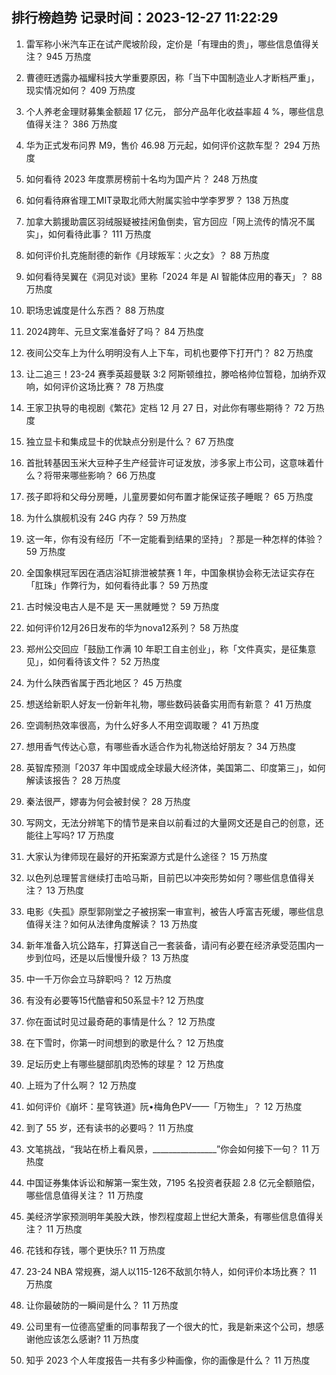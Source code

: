 
## 排行榜趋势 记录时间：2023-12-27 11:22:29
  
  1. 雷军称小米汽车正在试产爬坡阶段，定价是「有理由的贵」，哪些信息值得关注？ 945 万热度
    
  2. 曹德旺透露办福耀科技大学重要原因，称「当下中国制造业人才断档严重」，现实情况如何？ 409 万热度
    
  3. 个人养老金理财募集金额超 17 亿元， 部分产品年化收益率超 4 %，哪些信息值得关注？ 386 万热度
    
  4. 华为正式发布问界 M9，售价 46.98 万元起，如何评价这款车型？ 294 万热度
    
  5. 如何看待 2023 年度票房榜前十名均为国产片？ 248 万热度
    
  6. 如何看待麻省理工MIT录取北师大附属实验中学李罗罗？ 138 万热度
    
  7. 加拿大鹅援助震区羽绒服疑被挂闲鱼倒卖，官方回应「网上流传的情况不属实」，如何看待此事？ 111 万热度
    
  8. 如何评价扎克施耐德的新作《月球叛军：火之女》？ 88 万热度
    
  9. 如何看待吴翼在《洞见对谈》里称「2024 年是 AI 智能体应用的春天」？ 88 万热度
    
  10. 职场忠诚度是什么东西？ 88 万热度
    
  11. 2024跨年、元旦文案准备好了吗？ 84 万热度
    
  12. 夜间公交车上为什么明明没有人上下车，司机也要停下打开门？ 82 万热度
    
  13. 让二追三！23-24 赛季英超曼联 3:2 阿斯顿维拉，滕哈格帅位暂稳，加纳乔双响，如何评价这场比赛？ 78 万热度
    
  14. 王家卫执导的电视剧《繁花》定档 12 月 27 日，对此你有哪些期待？ 72 万热度
    
  15. 独立显卡和集成显卡的优缺点分别是什么？ 67 万热度
    
  16. 首批转基因玉米大豆种子生产经营许可证发放，涉多家上市公司，这意味着什么？将带来哪些影响？ 66 万热度
    
  17. 孩子即将和父母分房睡，儿童房要如何布置才能保证孩子睡眠？ 65 万热度
    
  18. 为什么旗舰机没有 24G 内存？ 59 万热度
    
  19. 这一年，你有没有经历「不一定能看到结果的坚持」？那是一种怎样的体验？ 59 万热度
    
  20. 全国象棋冠军因在酒店浴缸排泄被禁赛 1 年，中国象棋协会称无法证实存在「肛珠」作弊行为，如何看待此事？ 59 万热度
    
  21. 古时候没电古人是不是 天一黑就睡觉？ 59 万热度
    
  22. 如何评价12月26日发布的华为nova12系列？ 58 万热度
    
  23. 郑州公交回应「鼓励工作满 10 年职工自主创业」，称「文件真实，是征集意见」，如何看待该文件？ 52 万热度
    
  24. 为什么陕西省属于西北地区？ 45 万热度
    
  25. 想送给新职人好友一份新年礼物，哪些数码装备实用而有新意？ 41 万热度
    
  26. 空调制热效率很高，为什么好多人不用空调取暖？ 41 万热度
    
  27. 想用香气传达心意，有哪些香水适合作为礼物送给好朋友？ 34 万热度
    
  28. 英智库预测「2037 年中国或成全球最大经济体，美国第二、印度第三」，如何解读该报告？ 28 万热度
    
  29. 秦法很严，嫪毐为何会被封侯？ 28 万热度
    
  30. 写网文，无法分辨笔下的情节是来自以前看过的大量网文还是自己的创意，还能往上写吗? 17 万热度
    
  31. 大家认为律师现在最好的开拓案源方式是什么途径？ 15 万热度
    
  32. 以色列总理誓言继续打击哈马斯，目前巴以冲突形势如何？哪些信息值得关注？ 13 万热度
    
  33. 电影《失孤》原型郭刚堂之子被拐案一审宣判，被告人呼富吉死缓，哪些信息值得关注？如何从法律角度解读？ 13 万热度
    
  34. 新年准备入坑公路车，打算送自己一套装备，请问有必要在经济承受范围内一步到位吗，还是以后慢慢升级？ 13 万热度
    
  35. 中一千万你会立马辞职吗？ 12 万热度
    
  36. 有没有必要等15代酷睿和50系显卡? 12 万热度
    
  37. 你在面试时见过最奇葩的事情是什么？ 12 万热度
    
  38. 在下雪时，你第一时间想到的歌是什么？ 12 万热度
    
  39. 足坛历史上有哪些腿部肌肉恐怖的球星？ 12 万热度
    
  40. 上班为了什么啊？ 12 万热度
    
  41. 如何评价《崩坏：星穹铁道》阮•梅角色PV——「万物生」？ 12 万热度
    
  42. 到了 55 岁，还有读书的必要吗？ 11 万热度
    
  43. 文笔挑战，“我站在桥上看风景，________________”你会如何接下一句？ 11 万热度
    
  44. 中国证券集体诉讼和解第一案生效，7195 名投资者获超 2.8 亿元全额赔偿，哪些信息值得关注？ 11 万热度
    
  45. 美经济学家预测明年美股大跌，惨烈程度超上世纪大萧条，有哪些信息值得关注？ 11 万热度
    
  46. 花钱和存钱，哪个更快乐? 11 万热度
    
  47. 23-24 NBA 常规赛，湖人以115-126不敌凯尔特人，如何评价本场比赛？ 11 万热度
    
  48. 让你最破防的一瞬间是什么？ 11 万热度
    
  49. 公司里有一位德高望重的同事帮我了一个很大的忙，我是新来这个公司，想感谢他应该怎么感谢? 11 万热度
    
  50. 知乎 2023 个人年度报告一共有多少种画像，你的画像是什么？ 11 万热度
    
